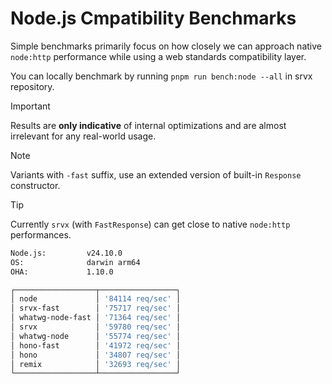 # Node.js Cmpatibility Benchmarks

Simple benchmarks primarily focus on how closely we can approach native `node:http` performance while using a web standards compatibility layer.

You can locally benchmark by running `pnpm run bench:node --all` in srvx repository.

> [!IMPORTANT]
> Results are **only indicative** of internal optimizations and are almost irrelevant for any real-world usage.

> [!NOTE]
> Variants with `-fast` suffix, use an extended version of built-in `Response` constructor.

> [!TIP]
> Currently `srvx` (with `FastResponse`) can get close to native `node:http` performances.

```sh
Node.js:         v24.10.0
OS:              darwin arm64
OHA:             1.10.0

┌──────────────────┬─────────────────┐
│ node             │ '84114 req/sec' │
│ srvx-fast        │ '75717 req/sec' │
│ whatwg-node-fast │ '71364 req/sec' │
│ srvx             │ '59780 req/sec' │
│ whatwg-node      │ '55774 req/sec' │
│ hono-fast        │ '41972 req/sec' │
│ hono             │ '34807 req/sec' │
│ remix            │ '32693 req/sec' │
└──────────────────┴─────────────────┘
```
